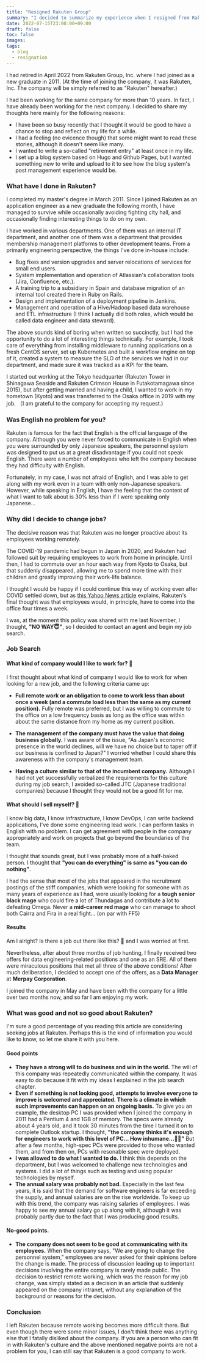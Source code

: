 ```yaml
---
title: "Resigned Rakuten Group"
summary: "I decided to summarize my experience when I resigned from Rakuten Group, Inc. in the form of a so-called resignation entry."
date: 2022-07-15T23:00:00+09:00
draft: false
toc: false
images:
tags:
  - blog
  - resignation
---
```

I had retired in April 2022 from Rakuten Group, Inc. where I had joined as a new graduate in 2011. (At the time of joining the company, it was Rakuten, Inc. The company will be simply referred to as "Rakuten" hereafter.)

I had been working for the same company for more than 10 years. In fact, I have already been working for the next company. I decided to share my thoughts here mainly for the following reasons:

* I have been so busy recently that I thought it would be good to have a chance to stop and reflect on my life for a while.
* I had a feeling (no evicence though) that some might want to read these stories, although it doesn't seem like many.
* I wanted to write a so-called "retirement entry" at least once in my life.
* I set up a blog system based on Hugo and Github Pages, but I wanted something new to write and upload to it to see how the blog system's post management experience would be.


### What have I done in Rakuten?

I completed my master's degree in March 2011. Since I joined Rakuten as an application engineer as a new graduate the following month, I have managed to survive while occasionally avoiding fighting city hall, and occasionally finding interesting things to do on my own.

I have worked in various departments. One of them was an internal IT department, and another one of them was a department that provides membership management platforms to other development teams. From a primarily engineering perspective, the things I've done in-house include:

* Bug fixes and version upgrades and server relocations of services for small end users.
* System implementation and operation of Atlassian's collaboration tools (Jira, Confluence, etc.).
* A training trip to a subsidiary in Spain and database migration of an internal tool created there in Ruby on Rails.
* Design and implementation of a deployment pipeline in Jenkins.
* Management and operation of a Hive/Hadoop based data warehouse and ETL infrastructure (I think I actually did both roles, which would be called data engineer and data steward).

The above sounds kind of boring when written so succinctly, but I had the opportunity to do a lot of interesting things technically. For example, I took care of everything from installing middleware to running applications on a fresh CentOS server, set up Kubernetes and built a workflow engine on top of it, created a system to measure the SLO of the services we had in our department, and made sure it was tracked as a KPI for the team.

I started out working at the Tokyo headquarter (Rakuten Tower in Shinagawa Seaside and Rakuten Crimson House in Futakotamagawa since 2015), but after getting married and having a child, I wanted to work in my hometown (Kyoto) and was transferred to the Osaka office in 2019 with my job. （I am grateful to the company for accepting my request.)

### Was English no problem for you?

Rakuten is famous for the fact that English is the official language of the company. Although you were never forced to communicate in English when you were surrounded by only Japanese speakers, the personnel system was designed to put us at a great disadvantage if you could not speak English. There were a number of employees who left the company because they had difficulty with English.

Fortunately, in my case, I was not afraid of English, and I was able to get along with my work even in a team with only non-Japanese speakers. However, while speaking in English, I have the feeling that the content of what I want to talk about is 30% less than if I were speaking only Japanese...


### Why did I decide to change jobs?

The decisive reason was that Rakuten was no longer proactive about its employees working remotely.

The COVID-19 pandemic had begun in Japan in 2020, and Rakuten had followed suit by requiring employees to work from home in principle. Until then, I had to commute over an hour each way from Kyoto to Osaka, but that suddenly disappeared, allowing me to spend more time with their children and greatly improving their work-life balance.

I thought I would be happy if I could continue this way of working even after COVID settled down, but as [this Yahoo News article](https://news.yahoo.co.jp/articles/04e5a9014af621eb440233c7ff4d5f37b6db0fec) explains, Rakuten's final thought was that employees would, in principle, have to come into the office four times a week.

I was, at the moment this policy was shared with me last November, I thought,
**"NO WAY😇"**,
so I decided to contact an agent and begin my job search.


### Job Search

#### What kind of company would I like to work for? 🤔

I first thought about what kind of company I would like to work for when looking for a new job, and the following criteria came up:

* **Full remote work or an obligation to come to work less than about once a week (and a commute load less than the same as my current position).** Fully remote was preferred, but I was willing to commute to the office on a low frequency basis as long as the office was within about the same distance from my home as my current position.

* **The management of the company must have the value that doing business globally.** I was aware of the issue, "As Japan's economic presence in the world declines, will we have no choice but to taper off if our business is confined to Japan?" I worried whether I could share this awareness with the company's management team.
* **Having a culture similar to that of the incumbent company.** Although I had not yet successfully verbalized the requirements for this culture during my job search, I avoided so-called JTC (Japanese traditional companies) because I thought they would not be a good fit for me.


#### What should I sell myself? 🤔

I know big data, I know infrastructure, I know DevOps, I can write backend applications, I've done some engineering lead work. I can perform tasks in English with no problem. I can get agreement with people in the company appropriately and work on projects that go beyond the boundaries of the team.

I thought that sounds great, but I was probably more of a half-baked person. I thought that **"you can do everything" is same as "you can do nothing"**.

I had the sense that most of the jobs that appeared in the recruitment postings of the stiff companies, which were looking for someone with as many years of experience as I had, were usually looking for a **tough senior black mage** who could fire a lot of Thundagas and contribute a lot to defeating Omega. Never a **mid-career red mage** who can manage to shoot both Cairra and Fira in a real fight... (on par with FF5)

#### Results

Am I alright? Is there a job out there like this? 🤔 and I was worried at first.

Nevertheless, after about three months of job hunting, I finally received two offers for data engineering-related positions and one as an SRE. All of them were miraculous positions that met all three of the above conditions! After much deliberation, I decided to accept one of the offers, as a **Data Manager** at **Merpay Corporation**.

I joined the company in May and have been with the company for a little over two months now, and so far I am enjoying my work.

### What was good and not so good about Rakuten?
I'm sure a good percentage of you reading this article are considering seeking jobs at Rakuten. Perhaps this is the kind of information you would like to know, so let me share it with you here.

#### Good points

  * **They have a strong will to do business and win in the world.** The will of this company was repeatedly communicated within the company. It was easy to do because it fit with my ideas I explained in the job search chapter.
  * **Even if something is not looking good, attempts to involve everyone to improve is welcomed and appreciated. There is a climate in which such improvements can happen on an ongoing basis.** To give you an example, the desktop PC I was provided when I joined the company in 2011 had a Pentium 4 and 1GB of memory. The specs were already about 4 years old, and it took 30 minutes from the time I turned it on to complete Outlook startup. I thought, **"the company thinks it's enough for engineers to work with this level of PC... How inhumane...😮‍💨"** But after a few months, high-spec PCs were provided to those who wanted them, and from then on, PCs with resonable spec were deployed.
  * **I was allowed to do what I wanted to do.** I think this depends on the department, but I was welcomed to challenge new technologies and systems. I did a lot of things such as testing and using popular technologies by myself.
  * **The annual salary was probably not bad.** Especially in the last few years, it is said that the demand for software engineers is far exceeding the supply, and annual salaries are on the rise worldwide. To keep up with this trend, the company was raising salaries of employees. I was happy to see my annual salary go up along with it, although it was probably partly due to the fact that I was producing good results.


#### No-good points.

  * **The company does not seem to be good at communicating with its employees.**
  When the company says, "We are going to change the personnel system," employees are never asked for their opinions before the change is made. The process of discussion leading up to important decisions involving the entire company is rarely made public. The decision to restrict remote working, which was the reason for my job change, was simply stated as a decision in an article that suddenly appeared on the company intranet, without any explanation of the background or reasons for the decision.

### Conclusion

I left Rakuten because remote working becomes more difficult there. But even though there were some minor issues, I don't think there was anything else that I fatally disliked about the company. If you are a person who can fit in with Rakuten's culture and the above mentioned negative points are not a problem for you, I can still say that Rakuten is a good company to work.
